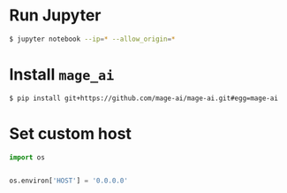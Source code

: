 # Run Jupyter
```bash
$ jupyter notebook --ip=* --allow_origin=*
```

# Install `mage_ai`
```bash
$ pip install git+https://github.com/mage-ai/mage-ai.git#egg=mage-ai
```

# Set custom host
```python
import os


os.environ['HOST'] = '0.0.0.0'
```
